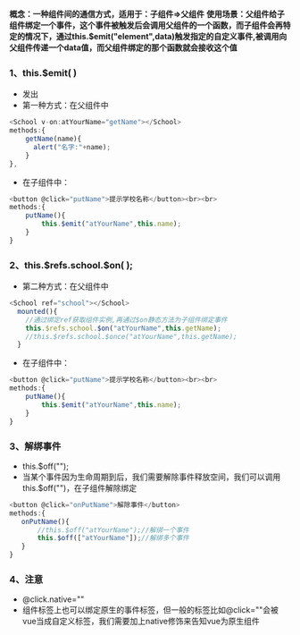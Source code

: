 **概念：一种组件间的通信方式，适用于：子组件=>父组件**
**使用场景：父组件给子组件绑定一个事件，这个事件被触发后会调用父组件的一个函数，而子组件会再特定的情况下，通过this.$emit("element",data)触发指定的自定义事件,被调用向父组件传递一个data值，而父组件绑定的那个函数就会接收这个值**
### 1、this.$emit( )
+ 发出
+ 第一种方式：在父组件中
```js
<School v-on:atYourName="getName"></School>
methods:{
	getName(name){
	  alert("名字:"+name);
	}
},
```
+ 在子组件中：
```js
<button @click="putName">提示学校名称</button><br><br>
methods:{
	putName(){
		this.$emit("atYourName",this.name);
	}
}
```
### 2、this.\$refs.school.\$on( );
+ 第二种方式：在父组件中
```js
<School ref="school"></School>
  mounted(){
	//通过绑定ref获取组件实例,再通过$on静态方法为子组件绑定事件
	this.$refs.school.$on("atYourName",this.getName);
	//this.$refs.school.$once("atYourName",this.getName);
  }
```
+ 在子组件中：
```js
<button @click="putName">提示学校名称</button><br><br>
methods:{
	putName(){
		this.$emit("atYourName",this.name);
	}
}
```
### 3、解绑事件
 + this.$off("");
 + 当某个事件因为生命周期到后，我们需要解除事件释放空间，我们可以调用this.$off("")，在子组件解除绑定
 ```js
 <button @click="onPutName">解除事件</button>
 methods:{
	onPutName(){
		//this.$off("atYourName");//解绑一个事件
		this.$off(["atYourName"]);//解绑多个事件 
	}
}
```
### 4、注意
+ @click.native=""
+ 组件标签上也可以绑定原生的事件标签，但一般的标签比如@click=""会被vue当成自定义标签，我们需要加上native修饰来告知vue为原生组件